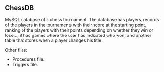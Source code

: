 ## ChessDB

MySQL database of a chess tournament. The database has players, records of the players in the tournaments with their score at the starting point, ranking of the players with their points depending on whether they win or lose...; it has games where the user has indicated who won, and another table that stores when a player changes his title.

Other files:
* Procedures file.
* Triggers file.
